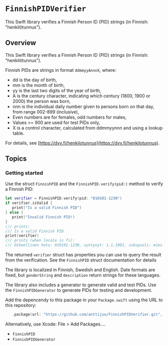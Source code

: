# ``FinnishPIDVerifier``

This Swift library verifies a Finnish Person ID (PID) strings (in Finnish: "henkilötunnus").

## Overview

This Swift library verifies a Finnish Person ID (PID) strings (in Finnish: "henkilötunnus").

Finnish PIDs are strings in format `ddmmyyAnnnX`, where:

* dd is the day of birth,
* mm is the month of birth,
* yy is the last two digits of the year of birth,
* A is the century character, indicating which century (1800, 1900 or 2000) the person was born,
* nnn is the individual daily number given to persons born on that day, from range 002-899 (inclusive),
* Even numbers are for females, odd numbers for males,
* Values >= 900 are used for test PIDs only,
* X is a control character, calculated from ddmmyynnn and using a lookup table.

For details, see [https://dvv.fi/henkilotunnus](https://dvv.fi/henkilotunnus).

## Topics

### Getting started

Use the struct ``FinnishPID`` and the `FinnishPID.verify(pid:)` method to verify a Finnish PID:

```swift
let verifier = FinnishPID.verify(pid: "010101-123N")
if verifier.isValid {
   print("Is a valid Finnish PID")
} else {
   print("Invalid Finnish PID!)
}
/// prints:
/// Is a valid Finnish PID
print(verifier)
/// prints (when locale is fi): 
/// Oikeellinen hetu: 010101-123N, syntynyt: 1.1.1901, sukupuoli: mies
```

The returned `verifier` struct has properties you can use to query the result from the verification. See the ``FinnishPID`` struct documentation for details

The library is localized in Finnish, Swedish and English. Date formats are fixed, but `genderString` and `description` return strings for these languages.

The library also includes a generator to generate valid and test PIDs. Use the `FinnishPIDGenerator` to generate PIDs for testing and development.


Add the depencendy to this package in your `Package.swift` using the URL to this repository:

```Swift
   .package(url: "https://github.com/anttijuu/FinnishPIDVerifier.git", branch: "main"),
```

Alternatively, use Xcode: File > Add Packages....


- ``FinnishPID``
- ``FinnishPIDGenerator``

